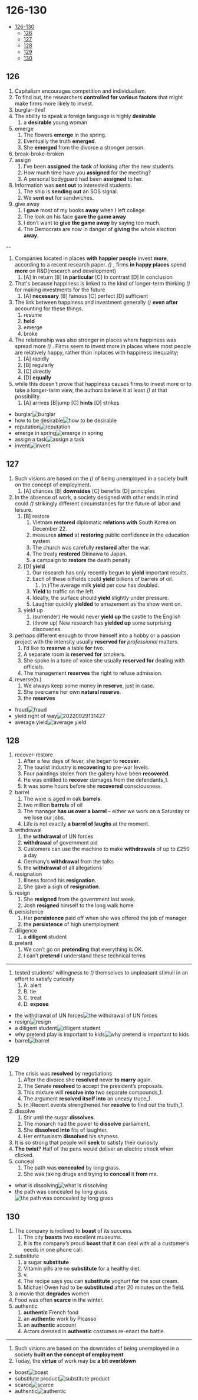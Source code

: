 # 126-130

- [126-130](#126-130)
  - [126](#126)
  - [127](#127)
  - [128](#128)
  - [129](#129)
  - [130](#130)

## 126

1. Capitalism encourages competition and individualism.
2. To find out, the researchers **controlled for various factors** that might make firms more likely to invest.
3. burglar-thief
4. The ability to speak a foreign language is highly **desirable**
   1. a **desirable** young woman
5. emerge
   1. The flowers **emerge** in the spring.
   2. Eventually the truth **emerged**.
   3. She **emerged** from the divorce a stronger person.
6. break-broke-broken
7. assign
   1. I’ve been **assigned** the **task** of looking after the new students.
   2. How much time have you **assigned** for the meeting?
   3. A personal bodyguard had been **assigned** to her.
8. Information was **sent out** to interested students.
   1. The ship is **sending out** an SOS signal.
   2. We **sent out** for sandwiches.
9. give away
   1. I **gave** most of my books **away** when I left college.
   2. The look on his face **gave the game away**
   3. I don’t want to **give the game away** by saying too much.
   4. The Democrats are now in danger of **giving** the whole election **away**.

--

1. Companies located in places **with happier people** invest **more**, according to a recent research paper. _()_ , firms **in happy places** spend **more** on R&D(research and development)
   1. [A] In return [B] **In particular** [C] In contrast [D] In conclusion
2. That's because happiness is linked to the kind of longer-term thinking _()_ for making investments for the future
   1. [A] **necessary** [B] famous [C] perfect [D] sufficient
3. The link between happiness and investment generally _()_ **even after** accounting for these things.
   1. resume
   2. **held**
   3. emerge
   4. broke
4. The relationship was also stronger in places where happiness was spread more _()_ . Firms seem to invest more in places where most people are relatively happy, rather than inplaces with happiness inequality;
   1. [A] rapidly
   2. [B] regularly
   3. [C] directly
   4. [D] **equally**
5. while this doesn't prove that happiness causes firms to invest more or to take a longer-term view, the authors believe it at least _()_ at that possibility.
   1. [A] arrives [B]jump [C] **hints** [D] strikes

- burglar![burglar](https://media.istockphoto.com/illustrations/thief-illustration-id164315913?k=20&m=164315913&s=612x612&w=0&h=6w0Fn4FSXaT3bqLLg31MYbe7FyGcXMiDJ65Lgrx6hJU=)
- how to be desirable![how to be desirable](https://www.wikihow.com/images/thumb/1/1d/Be-Desirable-Step-2.jpg/v4-460px-Be-Desirable-Step-2.jpg.webp)
- reputation![reputation](https://assets1.chainstoreage.com/styles/primary_articles_short/s3/2021-05/reputation_0.gif?itok=DdaqYl8G)
- emerge in spring![emerge in spring](https://www.dailyherald.com/storyimage/DA/20200419/ENTLIFE/200419693/AR/0/AR-200419693.jpg&updated=202004171734&MaxW=900&maxH=900&noborder&Q=80)
- assign a task![assign a task](https://englishlib.org/dictionary/img/wlibrary/a/5ff5bc3d7feb15.03276370.jpg)
- invent![invent](https://trdergisi.com/wp-content/uploads/2018/01/graham.jpg)

## 127

1. Such visions are based on the _()_ of being unemployed in a society built on the concept of employment.
   1. [A] chances [B] **downsides** [C] benefits [D] principles
2. In the absence of work, a society designed with other ends in mind could _()_ strikingly different circumstances for the future of labor and leisure.
   1. [B] restore
      1. Vietnam **restored** diplomatic **relations with** South Korea on December 22.
      2. measures **aimed** at **restoring** public confidence in the education system
      3. The church was carefully **restored** after the war.
      4. The treaty **restored** Okinawa to Japan.
      5. a campaign to **restore** the death penalty
   2. [D] **yield**
      1. Our research has only recently begun to **yield** important results.
      2. Each of these oilfields could **yield** billions of barrels of oil.
         1. (n.)The average milk **yield** per cow has doubled.
      3. **Yield** to traffic on the left.
      4. Ideally, the surface should **yield** slightly under pressure.
      5. Laughter quickly **yielded** to amazement as the show went on.
   3. yield up
      1. (surrender) He would never **yield up** the castle to the English
      2. (throw up) New research has **yielded up** some surprising discoveries.
3. perhaps different enough to throw himself into a hobby or a passion project with the intensity usually **reserved for** _professional_ matters.
   1. I’d like to **reserve** a table **for** two.
   2. A separate room is **reserved for** smokers.
   3. She spoke in a tone of voice she usually **reserved for** dealing with officials.
   4. The management **reserves** the right to refuse admission.
4. reverse(n.)
   1. We always keep some money **in reserve**, just in case.
   2. She overcame her own **natural reserve**.
   3. the **reserves**

- fraud![fraud](https://uploads-ssl.webflow.com/608353cb0067e32edaa3e4c9/6250494d364f324bb344c194_BLOG%201%20-%20eBook%20Introduction%20to%20Fraud%20Detection%20Detailed%20Version.jpg)
- yield right of way![20220929131427](https://raw.githubusercontent.com/Logible/Image/main/note_image/20220929131427.png)
- average yield![average yield](https://schoolworkhelper.net/wp-content/uploads/2011/01/average-yield.jpg)

## 128

1. recover-restore
   1. After a few days of fever, she began to **recover**.
   2. The tourist industry is **recovering** to pre-war levels.
   3. Four paintings stolen from the gallery have been **recovered**.
   4. He was entitled to **recover** damages from the defendants_1.
   5. It was some hours before she **recovered** consciousness.
2. barrel
   1. The wine is aged in oak **barrels**.
   2. two million **barrels** of oil
   3. The manager **has us over a barrel** – either we work on a Saturday or we lose our jobs.
   4. Life is not exactly **a barrel of laughs** at the moment.
3. withdrawal
   1. the **withdrawal** of UN forces
   2. **withdrawal** of government aid
   3. Customers can use the machine to make **withdrawals** of up to £250 a day
   4. Germany’s **withdrawal** from the talks
   5. the **withdrawal** of all allegations
4. resignation
   1. Illness forced his **resignation**.
   2. She gave a sigh of **resignation**.
5. resign
   1. She **resigned** from the government last week.
   2. Josh **resigned** himself to the long walk home
6. persistence
   1. Her **persistence** paid off when she was offered the job of manager
   2. the **persistence** of high unemployment
7. diligence
   1. a **diligent** student
8. pretent
   1. We can’t go on **pretending** that everything is OK.
   2. I can’t **pretend** I understand these technical terms

---

1. tested students' willingness to _()_ themselves to unpleasant stimuli in an effort to satisfy curiosity
   1. A. alert
   2. B. tie
   3. C. treat
   4. D. **expose**

- the withdrawal of UN forces![the withdrawal of UN forces](https://www.omankyeame.info/wp-content/uploads/2022/08/DR-CONGO-768x348-1.jpg)
- resign![resign](https://res.cloudinary.com/people-matters/image/upload/fl_immutable_cache,w_624,h_351,q_auto,f_auto/v1535524509/1535524379.jpg)
- a diligent student![diligent student](https://c8.alamy.com/comp/D5AN26/diligent-student-being-absorbed-in-studying-D5AN26.jpg)
- why pretend play is important to kids![why pretend is important to kids](https://hips.hearstapps.com/hmg-prod/images/pretend-play-1599068561.png)
- barrel![barrel](https://encrypted-tbn0.gstatic.com/images?q=tbn:ANd9GcTB3yk0lZKlOT9u1nmc6ii-hOCGtdOPuQbmNQ&usqp=CAU)

## 129

1. The crisis was **resolved** by negotiations
   1. After the divorce she **resolved** never **to marry** again.
   2. The Senate **resolved** to accept the president’s proposals.
   3. This mixture will **resolve into** two separate compounds_1.
   4. The argument **resolved itself into** an uneasy truce_1.
   5. (n.)Recent events strengthened her **resolve** to find out the truth_1.
2. dissolve
   1. Stir until the sugar **dissolves**.
   2. The monarch had the power to **dissolve** parliament.
   3. She **dissolved into** fits of laughter.
   4. Her enthusiasm **dissolved** his shyness.
3. It is so strong that people will **seek** to satisfy their curiosity
4. **The twist**? Half of the pens would deliver an electric shock when clicked.
5. conceal
   1. The path was **concealed** by long grass.
   2. She was taking drugs and trying to **conceal** it **from** me.

- what is dissolving![what is dissolving](https://images.twinkl.co.uk/tw1n/image/private/t_630/u/ux/dissolving_ver_1.png)
- the path was concealed by long grass![the path was concealed by long grass](https://thumbs.dreamstime.com/z/tranquility-open-holy-bible-scriptures-grass-path-stepping-stones-lawn-hill-concept-photo-small-embedded-depicting-146948074.jpg)

## 130

1. The company is inclined to **boast** of its success.
   1. The city **boasts** two excellent museums.
   2. It is the company’s proud **boast** that it can deal with all a customer’s needs in one phone call.
2. substitute
   1. a sugar **substitute**
   2. Vitamin pills are no **substitute** for a healthy diet.
   3. v.
   4. The recipe says you can **substitute** yoghurt **for** the sour cream.
   5. Michael Owen had to be **substituted** after 20 minutes on the field.
3. a movie that **degrades** women
4. Food was often **scarce** in the winter.
5. authentic
   1. **authentic** French food
   2. an **authentic** work by Picasso
   3. an **authentic** account
   4. Actors dressed in **authentic** costumes re-enact the battle.

---

1. Such visions are based on the downsides of being unemployed in a society **built on the concept of employment**
2. Today, the **virtue** of work may be **a bit overblown**

- boast![boast](https://us.123rf.com/450wm/freehandz/freehandz1705/freehandz170500020/78832405-boast-vector-illustration-isolated-on-white-background-.jpg?ver=6)
- substitute product![substitute product](https://cdn.wallstreetmojo.com/wp-content/uploads/2020/10/Substitute-Products-1.jpg)
- scarce![scarce](https://www.worldatlas.com/r/w1200/upload/aa/7c/a1/shutterstock-511571797.jpg)
- authentic![authentic](https://www.authenticfoods.com/Content/Images/logo.gif)
